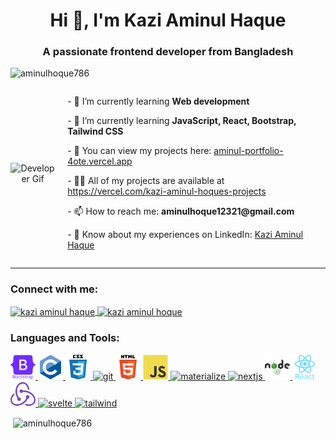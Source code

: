 <h1 align="center">Hi 👋, I'm Kazi Aminul Haque</h1>
<h3 align="center">A passionate frontend developer from Bangladesh</h3>

<p align="left"> 
  <img src="https://komarev.com/ghpvc/?username=aminulhoque786&label=Profile%20views&color=0e75b6&style=flat" alt="aminulhoque786" /> 
</p>

<!-- Add a flex container to hold the GIF and About section -->
<div align="center" style="display: flex; align-items: center; justify-content: center;">

  <!-- GIF Section -->
  <div>
    <img src="https://media.giphy.com/media/YOUR_GIF_LINK_HERE.gif" alt="Developer Gif" width="250" style="margin-right: 20px;" />
  </div>

  <!-- About Section -->
  <div align="left">
    <p>- 🔭 I’m currently learning <strong>Web development</strong></p>
    <p>- 🌱 I’m currently learning <strong>JavaScript, React, Bootstrap, Tailwind CSS</strong></p>
    <p>- 🤝 You can view my projects here: <a href="https://aminul-portfolio-4ote.vercel.app/" target="_blank">aminul-portfolio-4ote.vercel.app</a></p>
    <p>- 👨‍💻 All of my projects are available at <a href="https://vercel.com/kazi-aminul-hoques-projects" target="_blank">https://vercel.com/kazi-aminul-hoques-projects</a></p>
    <p>- 📫 How to reach me: <strong>aminulhoque12321@gmail.com</strong></p>
    <p>- 📄 Know about my experiences on LinkedIn: <a href="https://www.linkedin.com/in/kazi-aminul-haque-a519572ab" target="_blank">Kazi Aminul Haque</a></p>
  </div>
</div>

---

<h3 align="left">Connect with me:</h3>
<p align="left">
  <a href="https://linkedin.com/in/kazi-aminul-haque" target="blank">
    <img align="center" src="https://raw.githubusercontent.com/rahuldkjain/github-profile-readme-generator/master/src/images/icons/Social/linked-in-alt.svg" alt="kazi aminul haque" height="30" width="40" />
  </a>
  <a href="https://fb.com/kazi aminul hoque" target="blank">
    <img align="center" src="https://raw.githubusercontent.com/rahuldkjain/github-profile-readme-generator/master/src/images/icons/Social/facebook.svg" alt="kazi aminul hoque" height="30" width="40" />
  </a>
</p>

<h3 align="left">Languages and Tools:</h3>
<p align="left"> 
  <a href="https://getbootstrap.com" target="_blank" rel="noreferrer"> 
    <img src="https://raw.githubusercontent.com/devicons/devicon/master/icons/bootstrap/bootstrap-plain-wordmark.svg" alt="bootstrap" width="40" height="40"/> 
  </a> 
  <a href="https://www.cprogramming.com/" target="_blank" rel="noreferrer"> 
    <img src="https://raw.githubusercontent.com/devicons/devicon/master/icons/c/c-original.svg" alt="c" width="40" height="40"/> 
  </a> 
  <a href="https://www.w3schools.com/css/" target="_blank" rel="noreferrer"> 
    <img src="https://raw.githubusercontent.com/devicons/devicon/master/icons/css3/css3-original-wordmark.svg" alt="css3" width="40" height="40"/> 
  </a> 
  <a href="https://git-scm.com/" target="_blank" rel="noreferrer"> 
    <img src="https://www.vectorlogo.zone/logos/git-scm/git-scm-icon.svg" alt="git" width="40" height="40"/> 
  </a> 
  <a href="https://www.w3.org/html/" target="_blank" rel="noreferrer"> 
    <img src="https://raw.githubusercontent.com/devicons/devicon/master/icons/html5/html5-original-wordmark.svg" alt="html5" width="40" height="40"/> 
  </a> 
  <a href="https://developer.mozilla.org/en-US/docs/Web/JavaScript" target="_blank" rel="noreferrer"> 
    <img src="https://raw.githubusercontent.com/devicons/devicon/master/icons/javascript/javascript-original.svg" alt="javascript" width="40" height="40"/> 
  </a> 
  <a href="https://materializecss.com/" target="_blank" rel="noreferrer"> 
    <img src="https://raw.githubusercontent.com/prplx/svg-logos/5585531d45d294869c4eaab4d7cf2e9c167710a9/svg/materialize.svg" alt="materialize" width="40" height="40"/> 
  </a> 
  <a href="https://nextjs.org/" target="_blank" rel="noreferrer"> 
    <img src="https://cdn.worldvectorlogo.com/logos/nextjs-2.svg" alt="nextjs" width="40" height="40"/> 
  </a> 
  <a href="https://nodejs.org" target="_blank" rel="noreferrer"> 
    <img src="https://raw.githubusercontent.com/devicons/devicon/master/icons/nodejs/nodejs-original-wordmark.svg" alt="nodejs" width="40" height="40"/> 
  </a> 
  <a href="https://reactjs.org/" target="_blank" rel="noreferrer"> 
    <img src="https://raw.githubusercontent.com/devicons/devicon/master/icons/react/react-original-wordmark.svg" alt="react" width="40" height="40"/> 
  </a> 
  <a href="https://redux.js.org" target="_blank" rel="noreferrer"> 
    <img src="https://raw.githubusercontent.com/devicons/devicon/master/icons/redux/redux-original.svg" alt="redux" width="40" height="40"/> 
  </a> 
  <a href="https://svelte.dev" target="_blank" rel="noreferrer"> 
    <img src="https://upload.wikimedia.org/wikipedia/commons/1/1b/Svelte_Logo.svg" alt="svelte" width="40" height="40"/> 
  </a> 
  <a href="https://tailwindcss.com/" target="_blank" rel="noreferrer"> 
    <img src="https://www.vectorlogo.zone/logos/tailwindcss/tailwindcss-icon.svg" alt="tailwind" width="40" height="40"/> 
  </a> 
</p>

<p>&nbsp;<img align="center" src="https://github-readme-stats.vercel.app/api?username=aminulhoque786&show_icons=true&locale=en" alt="aminulhoque786" /></p>
